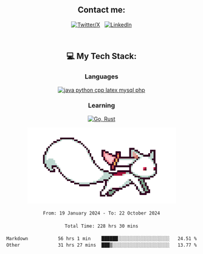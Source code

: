 

<div align="center">

## Contact me:

[![Twitter/X](https://skillicons.dev/icons?i=twitter)](https://twitter.com/erikskopp) &nbsp;
[![LinkedIn](https://skillicons.dev/icons?i=linkedin)](www.linkedin.com/in/erik-skopp) 

<div align="center">
<br>

## 💻 My Tech Stack:

### Languages

[![java python cpp latex mysql php](https://skillicons.dev/icons?i=java,python,cpp,latex,mysql,php)](https://skillicons.dev)

### Learning

[![Go, Rust](https://skillicons.dev/icons?i=go,rust)](https://skillicons.dev)

<center>

<img src="kyubey.gif" alt="Alt-Text" title="" >

</center>


<!--START_SECTION:waka-->

```txt
From: 19 January 2024 - To: 22 October 2024

Total Time: 228 hrs 30 mins

Markdown           56 hrs 1 min    ██████░░░░░░░░░░░░░░░░░░░   24.51 %
Other              31 hrs 27 mins  ███▒░░░░░░░░░░░░░░░░░░░░░   13.77 %
```

<!--END_SECTION:waka-->
